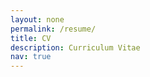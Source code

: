 ```yaml
---
layout: none
permalink: /resume/
title: CV
description: Curriculum Vitae
nav: true
---
```


<object data="../assets/pdf/Akshita_Kamsali_CV.pdf" style="width:100%; height:100%" type='application/pdf'></object>

